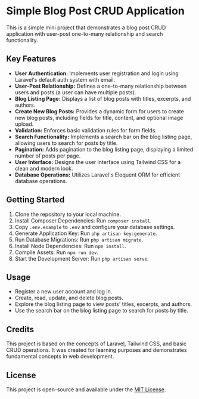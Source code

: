 # Simple Blog Post CRUD Application

This is a simple mini project that demonstrates a blog post CRUD application with user-post one-to-many relationship and search functionality.

## Key Features

- **User Authentication:** Implements user registration and login using Laravel's default auth system with email.
- **User-Post Relationship:** Defines a one-to-many relationship between users and posts (a user can have multiple posts).
- **Blog Listing Page:** Displays a list of blog posts with titles, excerpts, and authors.
- **Create New Blog Posts:** Provides a dynamic form for users to create new blog posts, including fields for title, content, and optional image upload.
- **Validation:** Enforces basic validation rules for form fields.
- **Search Functionality:** Implements a search bar on the blog listing page, allowing users to search for posts by title.
- **Pagination:** Adds pagination to the blog listing page, displaying a limited number of posts per page.
- **User Interface:** Designs the user interface using Tailwind CSS for a clean and modern look.
- **Database Operations:** Utilizes Laravel's Eloquent ORM for efficient database operations.

## Getting Started

1. Clone the repository to your local machine.
2. Install Composer Dependencies: Run `composer install`.
3. Copy `.env.example` to `.env` and configure your database settings.
4. Generate Application Key: Run `php artisan key:generate`.
5. Run Database Migrations: Run `php artisan migrate`.
6. Install Node Dependencies: Run `npm install`.
7. Compile Assets: Run `npm run dev`.
8. Start the Development Server: Run `php artisan serve`.

## Usage

- Register a new user account and log in.
- Create, read, update, and delete blog posts.
- Explore the blog listing page to view posts' titles, excerpts, and authors.
- Use the search bar on the blog listing page to search for posts by title.

## Credits

This project is based on the concepts of Laravel, Tailwind CSS, and basic CRUD operations. It was created for learning purposes and demonstrates fundamental concepts in web development.

## License

This project is open-source and available under the [MIT License](LICENSE).
